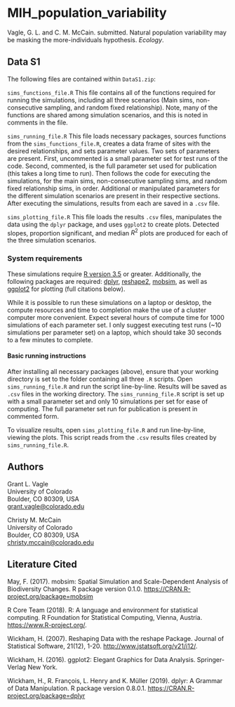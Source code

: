 # MIH_population_variability
Vagle, G. L. and C. M. McCain. submitted. Natural population variability may be masking the more-individuals hypothesis. *Ecology*.

## Data S1

The following files are contained within `DataS1.zip`:

`sims_functions_file.R`
This file contains all of the functions required for running the simulations, including all three scenarios (Main sims, non-consecutive sampling, and random fixed relationship). Note, many of the functions are shared among simulation scenarios, and this is noted in comments in the file.


`sims_running_file.R` 
This file loads necessary packages, sources functions from the `sims_functions_file.R`, creates a data frame of sites with the desired relationships, and sets parameter values. Two sets of parameters are present. First, uncommented is a small parameter set for test runs of the code. Second, commented, is the full parameter set used for publication (this takes a long time to run). Then follows the code for executing the simulations, for the main sims, non-consecutive sampling sims, and random fixed relationship sims, in order. Additional or manipulated parameters for the different simulation scenarios are present in their respective sections. After executing the simulations, results from each are saved in a `.csv` file.


`sims_plotting_file.R`
This file loads the results `.csv` files, manipulates the data using the `dplyr` package, and uses `ggplot2` to create plots. Detected slopes, proportion significant, and median $R^2$ plots are produced for each of the three simulation scenarios.


### System requirements

These simulations require [R version 3.5](https://www.R-project.org/) or greater. Additionally, the following packages are required: [dplyr](https://CRAN.R-project.org/package=dplyr), [reshape2](http://www.jstatsoft.org/v21/i12/), [mobsim](https://CRAN.R-project.org/package=mobsim), as well as [ggplot2](https://ggplot2.tidyverse.org) for plotting (full citations below).

While it is possible to run these simulations on a laptop or desktop, the compute resources and time to completion make the use of a cluster computer more convenient. Expect several hours of compute time for 1000 simulations of each parameter set. I only suggest executing test runs (~10 simulations per parameter set) on a laptop, which should take 30 seconds to a few minutes to complete.

#### Basic running instructions
After installing all necessary packages (above), ensure that your working directory is set to the folder containing all three `.R` scripts. Open `sims_running_file.R` and run the script line-by-line. Results will be saved as ` .csv` files in the working directory. The `sims_running_file.R` script is set up with a small parameter set and only 10 simulations per set for ease of computing. The full parameter set run for publication is present in commented form. 

To visualize results, open `sims_plotting_file.R` and run line-by-line, viewing the plots. This script reads from the `.csv` results files created by `sims_running_file.R`. 

## Authors

Grant L. Vagle  
University of Colorado  
Boulder, CO 80309, USA  
grant.vagle@colorado.edu  

Christy M. McCain  
University of Colorado  
Boulder, CO 80309, USA  
christy.mccain@colorado.edu


## Literature Cited
May, F. (2017). mobsim: Spatial Simulation and Scale-Dependent Analysis of Biodiversity Changes. R package version 0.1.0. https://CRAN.R-project.org/package=mobsim

R Core Team (2018). R: A language and environment for statistical computing. R Foundation for Statistical Computing, Vienna, Austria. https://www.R-project.org/.

Wickham, H. (2007). Reshaping Data with the reshape Package. Journal of Statistical Software, 21(12), 1-20. http://www.jstatsoft.org/v21/i12/.

Wickham, H. (2016). ggplot2: Elegant Graphics for Data Analysis. Springer-Verlag New York.

Wickham, H., R. François, L. Henry and K. Müller (2019). dplyr: A Grammar of Data Manipulation. R package version 0.8.0.1. https://CRAN.R-project.org/package=dplyr

